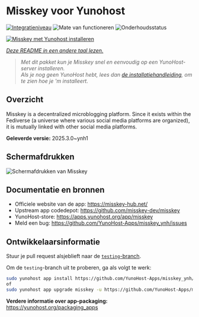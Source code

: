 <!--
NB: Deze README is automatisch gegenereerd door <https://github.com/YunoHost/apps/tree/master/tools/readme_generator>
Hij mag NIET handmatig aangepast worden.
-->

# Misskey voor Yunohost

[![Integratieniveau](https://apps.yunohost.org/badge/integration/misskey)](https://ci-apps.yunohost.org/ci/apps/misskey/)
![Mate van functioneren](https://apps.yunohost.org/badge/state/misskey)
![Onderhoudsstatus](https://apps.yunohost.org/badge/maintained/misskey)

[![Misskey met Yunohost installeren](https://install-app.yunohost.org/install-with-yunohost.svg)](https://install-app.yunohost.org/?app=misskey)

*[Deze README in een andere taal lezen.](./ALL_README.md)*

> *Met dit pakket kun je Misskey snel en eenvoudig op een YunoHost-server installeren.*  
> *Als je nog geen YunoHost hebt, lees dan [de installatiehandleiding](https://yunohost.org/install), om te zien hoe je 'm installeert.*

## Overzicht

Misskey is a decentralized microblogging platform. Since it exists within the Fediverse (a universe where various social media platforms are organized), it is mutually linked with other social media platforms.


**Geleverde versie:** 2025.3.0~ynh1

## Schermafdrukken

![Schermafdrukken van Misskey](./doc/screenshots/screenshot-desktop.png)

## Documentatie en bronnen

- Officiele website van de app: <https://misskey-hub.net/>
- Upstream app codedepot: <https://github.com/misskey-dev/misskey>
- YunoHost-store: <https://apps.yunohost.org/app/misskey>
- Meld een bug: <https://github.com/YunoHost-Apps/misskey_ynh/issues>

## Ontwikkelaarsinformatie

Stuur je pull request alsjeblieft naar de [`testing`-branch](https://github.com/YunoHost-Apps/misskey_ynh/tree/testing).

Om de `testing`-branch uit te proberen, ga als volgt te werk:

```bash
sudo yunohost app install https://github.com/YunoHost-Apps/misskey_ynh/tree/testing --debug
of
sudo yunohost app upgrade misskey -u https://github.com/YunoHost-Apps/misskey_ynh/tree/testing --debug
```

**Verdere informatie over app-packaging:** <https://yunohost.org/packaging_apps>
